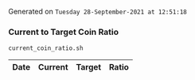 Generated on `Tuesday 28-September-2021 at 12:51:18`

### Current to Target Coin Ratio
`current_coin_ratio.sh`

Date|Current|Target|Ratio
---|---|---|---
